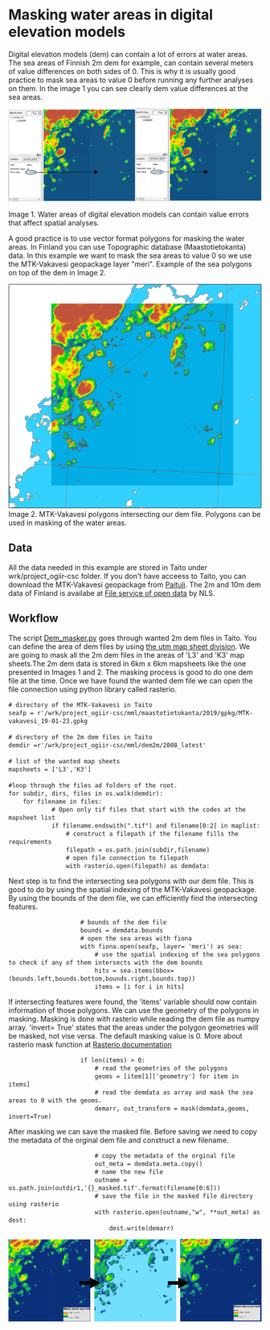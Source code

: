 # Masking water areas in digital elevation models

Digital elevation models (dem) can contain a lot of errors at water areas. The sea areas of Finnish 2m dem for example, can contain several meters of value differences on both sides of 0. This is why it is usually good practice to mask sea areas to value 0 before running any further analyses on them. In the image 1 you can see clearly dem value differences at the sea areas.

<img src='https://github.com/geoportti/DEM-masking-with-sea-polygons/blob/master/images/value_difference.png'>

Image 1. Water areas of digital elevation models can contain value errors that affect spatial analyses. 

A good practice is to use vector format polygons for masking the water areas. In Finland you can use Topographic database (Maastotietokanta) data. In this example we want to mask the sea areas to value 0 so we use the MTK-Vakavesi geopackage layer "meri". Example of the sea polygons on top of the dem in Image 2.

<img src='https://github.com/geoportti/DEM-masking-with-sea-polygons/blob/master/images/sea_polygons.PNG'>
Image 2. MTK-Vakavesi polygons intersecting our dem file. Polygons can be used in masking of the water areas.

## Data
All the data needed in this example are stored in Taito under wrk/project_ogiir-csc folder. 
If you don't have acceess to Taito, you can download the MTK-Vakavesi geopackage from [Paituli][1].
The 2m and 10m dem data of Finland is availabe at [File service of open data][2] by NLS. 

## Workflow
The script [Dem_masker.py][5] goes through wanted 2m dem files in Taito. You can define the area of dem files by using [the utm map sheet division][3]. We are going to mask all the 2m dem files in the areas of 'L3' and 'K3' map sheets.The 2m dem data is stored in 6km x 6km mapsheets like the one presented in Images 1 and 2. The masking process is good to do one dem file at the time. Once we have found the wanted dem file we can open the file connection using python library called rasterio.

```pythonscript
# directory of the MTK-Vakavesi in Taito
seafp = r'/wrk/project_ogiir-csc/mml/maastotietokanta/2019/gpkg/MTK-vakavesi_19-01-23.gpkg

# directory of the 2m dem files in Taito
demdir =r'/wrk/project_ogiir-csc/mml/dem2m/2008_latest'

# list of the wanted map sheets
mapsheets = ['L3','K3']

#loop through the files ad folders of the root. 
for subdir, dirs, files in os.walk(demdir): 
    for filename in files:
            # Open only tif files that start with the codes at the mapsheet list
            if filename.endswith(".tif") and filename[0:2] in maplist:
                # construct a filepath if the filename fills the requirements
                filepath = os.path.join(subdir,filename)
                # open file connection to filepath
                with rasterio.open(filepath) as demdata:
```
Next step is to find the intersecting sea polygons with our dem file. This is good to do by using the spatial indexing of the MTK-Vakavesi geopackage. By using the bounds of the dem file, we can efficiently find the intersecting features. 

```pythonscript
                    # bounds of the dem file
                    bounds = demdata.bounds
                    # open the sea areas with fiona 
                    with fiona.open(seafp, layer= 'meri') as sea:
                        # use the spatial indexing of the sea polygons to check if any of them intersects with the dem bounds 
                        hits = sea.items(bbox=(bounds.left,bounds.bottom,bounds.right,bounds.top))
                        items = [i for i in hits]
```
If intersecting features were found, the 'items' variable should now contain information of those polygons. We can use the geometry of the polygons in masking. Masking is done with rasterio while reading the dem file as numpy array. 'invert= True' states that the areas under the polygon geometries will be masked, not vise versa. The default masking value is 0. More about rasterio mask function at [Rasterio documentation][4]

``` pythonscript
                    if len(items) > 0:
                        # read the geometries of the polygons
                        geoms = [item[1]['geometry'] for item in items]
                        # read the demdata as array and mask the sea areas to 0 with the geoms. 
                        demarr, out_transform = mask(demdata,geoms, invert=True)
```
After masking we can save the masked file. Before saving we need to copy the metadata of the orginal dem file and construct a new filename. 

```pythonscript
                        # copy the metadata of the orginal file
                        out_meta = demdata.meta.copy()
                        # name the new file 
                        outname = os.path.join(outdir1,'{}_masked.tif'.format(filename[0:6]))
                        # save the file in the masked file directory using rasterio
                        with rasterio.open(outname,"w", **out_meta) as dest:
                            dest.write(demarr)
```                       
<img src="https://github.com/geoportti/DEM-masking-with-sea-polygons/blob/master/images/process.png">

[1]:https://avaa.tdata.fi/web/paituli/latauspalvelu?data_id=mml_maasto_10k_2019_gpkg_euref
[2]:https://tiedostopalvelu.maanmittauslaitos.fi/tp/kartta?lang=en
[3]:https://www.maanmittauslaitos.fi/sites/maanmittauslaitos.fi/files/old/UTM_lehtijakopdf.pdf
[4]:https://rasterio.readthedocs.io/en/stable/topics/masking-by-shapefile.html
[5]:https://github.com/geoportti/DEM-masking-with-sea-polygons/blob/master/Dem_masker.py
